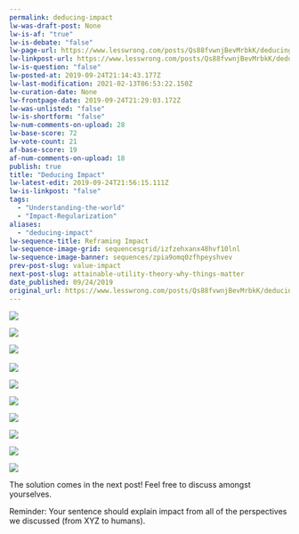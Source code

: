 ```yaml
---
permalink: deducing-impact
lw-was-draft-post: None
lw-is-af: "true"
lw-is-debate: "false"
lw-page-url: https://www.lesswrong.com/posts/Qs88fvwnjBevMrbkK/deducing-impact
lw-linkpost-url: https://www.lesswrong.com/posts/Qs88fvwnjBevMrbkK/deducing-impact
lw-is-question: "false"
lw-posted-at: 2019-09-24T21:14:43.177Z
lw-last-modification: 2021-02-13T06:53:22.150Z
lw-curation-date: None
lw-frontpage-date: 2019-09-24T21:29:03.172Z
lw-was-unlisted: "false"
lw-is-shortform: "false"
lw-num-comments-on-upload: 28
lw-base-score: 72
lw-vote-count: 21
af-base-score: 19
af-num-comments-on-upload: 18
publish: true
title: "Deducing Impact"
lw-latest-edit: 2019-09-24T21:56:15.111Z
lw-is-linkpost: "false"
tags: 
  - "Understanding-the-world"
  - "Impact-Regularization"
aliases: 
  - "deducing-impact"
lw-sequence-title: Reframing Impact
lw-sequence-image-grid: sequencesgrid/izfzehxanx48hvf10lnl
lw-sequence-image-banner: sequences/zpia9omq0zfhpeyshvev
prev-post-slug: value-impact
next-post-slug: attainable-utility-theory-why-things-matter
date_published: 09/24/2019
original_url: https://www.lesswrong.com/posts/Qs88fvwnjBevMrbkK/deducing-impact
---
```

![](https://i.imgur.com/lyRy0fS.png)

![](https://i.imgur.com/OIDCLpl.png)

[​](​![]\(https://i.imgur.com/x3myqQ1.png)![](https://i.imgur.com/x3myqQ1.png)

![](https://i.imgur.com/G1UgvEf.png)

![](https://i.imgur.com/lCPSncS.png )

  

![](https://i.imgur.com/EZa5fmw.png)

![](https://i.imgur.com/UHf85nd.png)

![](https://i.imgur.com/EZa5fmw.png)

![](https://i.imgur.com/apep62R.png)

![](https://i.imgur.com/p278IRN.png)

The solution comes in the next post! Feel free to discuss amongst yourselves.

Reminder: Your sentence should explain impact from all of the perspectives we discussed (from XYZ to humans).